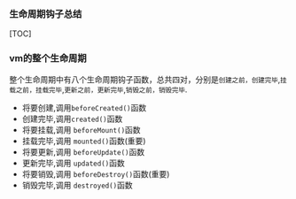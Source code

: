 ### 生命周期钩子总结

[TOC]

### vm的整个生命周期
整个生命周期中有八个生命周期钩子函数，总共四对，分别是`创建之前，创建完毕`,`挂载之前，挂载完毕`,`更新之前，更新完毕`,`销毁之前，销毁完毕`.

- 将要创建,调用`beforeCreated()`函数
- 创建完毕,调用`created()`函数
- 将要挂载,调用 `beforeMount()`函数
- 挂载完毕,调用 `mounted()`函数(重要)
- 将要更新,调用 `beforeUpdate()`函数
- 更新完毕,调用 `updated()`函数
- 将要销毁,调用 `beforeDestroy()`函数(重要)
- 销毁完毕,调用 `destroyed()`函数